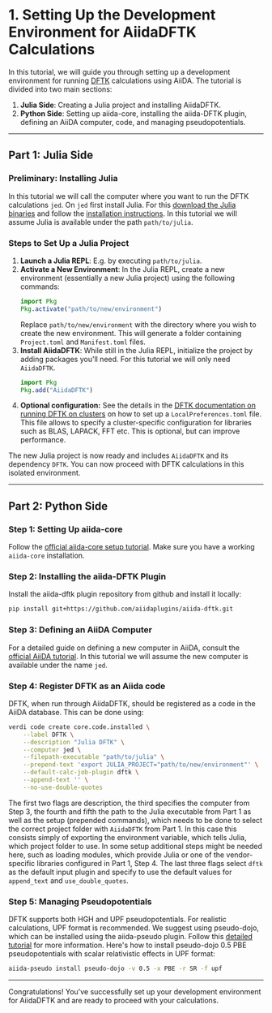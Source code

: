 # 1. Setting Up the Development Environment for AiidaDFTK Calculations

In this tutorial, we will guide you through setting up a development environment for running [DFTK](https://docs.dftk.org/stable/) calculations using AiiDA. The tutorial is divided into two main sections:
1. **Julia Side**: Creating a Julia project and installing AiidaDFTK.
2. **Python Side**: Setting up aiida-core, installing the aiida-DFTK plugin, defining an AiiDA computer, code, and managing pseudopotentials.

---

## Part 1: Julia Side

### Preliminary: Installing Julia
In this tutorial we will call the computer where you want to run the DFTK
calculations `jed`.
On `jed` first install Julia.
For this [download the Julia binaries](https://julialang.org/downloads/)
and follow the [installation instructions](https://julialang.org/downloads/platform/).
In this tutorial we will assume Julia is available under the path `path/to/julia`.

### Steps to Set Up a Julia Project
1. **Launch a Julia REPL**: E.g. by executing `path/to/julia`.
2. **Activate a New Environment**: In the Julia REPL,
   create a new environment (essentially a new Julia project)
   using the following commands:
   ```julia
   import Pkg
   Pkg.activate("path/to/new/environment")
   ```
   Replace `path/to/new/environment` with the directory where you wish to
   create the new environment. This will generate a folder
   containing `Project.toml` and `Manifest.toml` files.
3. **Install AiidaDFTK**: While still in the Julia REPL,
   initialize the project by adding packages you'll need.
   For this tutorial we will only need `AiidaDFTK`.
    ```julia
    import Pkg
    Pkg.add("AiidaDFTK")
    ```
4. **Optional configuration:** See the details in the [DFTK documentation
   on running DFTK on clusters](https://docs.dftk.org/stable/tricks/compute_clusters/#Setting-up-local-preferences)
   on how
   to set up a `LocalPreferences.toml` file. This file allows to specify
   a cluster-specific configuration for libraries such as BLAS, LAPACK, FFT etc.
   This is optional, but can improve performance.

The new Julia project is now ready and includes `AiidaDFTK` and its dependency `DFTK`.
You can now proceed with DFTK calculations in this isolated environment.

---

## Part 2: Python Side

### Step 1: Setting Up aiida-core
Follow the [official aiida-core setup tutorial](https://aiida.readthedocs.io/projects/aiida-core/en/latest/intro/get_started.html).
Make sure you have a working `aiida-core` installation.

### Step 2: Installing the aiida-DFTK Plugin
Install the aiida-dftk plugin repository from github and install it locally:
```bash
pip install git+https://github.com/aiidaplugins/aiida-dftk.git
```

### Step 3: Defining an AiiDA Computer
For a detailed guide on defining a new computer in AiiDA,
consult the [official AiiDA tutorial](https://aiida.readthedocs.io/projects/aiida-core/en/latest/howto/run_codes.html).
In this tutorial we will assume the new computer is available under
the name `jed`.

### Step 4: Register DFTK as an Aiida code
DFTK, when run through AiidaDFTK, should be registered as a code in the AiiDA database.
This can be done using:
```bash
verdi code create core.code.installed \
    --label DFTK \
    --description "Julia DFTK" \
    --computer jed \
    --filepath-executable "path/to/julia" \
    --prepend-text 'export JULIA_PROJECT="path/to/new/environment"' \
    --default-calc-job-plugin dftk \
    --append-text '' \
    --no-use-double-quotes
```
The first two flags are description, the third specifies the computer from Step 3,
the fourth and fifth the path to the Julia executable from Part 1
as well as the setup (prepended commands), which needs to be done
to select the correct project folder with `AiidaDFTK` from Part 1.
In this case this consists simply of exporting the environment variable,
which tells Julia, which project folder to use. In some setup additional steps
might be needed here, such as loading modules, which provide Julia or
one of the vendor-specific libraries configured in Part 1, Step 4.
The last three flags select `dftk` as the default input plugin and specify
to use the default values for `append_text` and `use_double_quotes`.

### Step 5: Managing Pseudopotentials
DFTK supports both HGH and UPF pseudopotentials. For realistic calculations,
UPF format is recommended. We suggest using pseudo-dojo, which can be installed
using the aiida-pseudo plugin. Follow this
[detailed tutorial](https://aiida-pseudo.readthedocs.io/en/latest/)
for more information. Here's how to install pseudo-dojo 0.5 PBE pseudopotentials
with scalar relativistic effects in UPF format:
```bash
aiida-pseudo install pseudo-dojo -v 0.5 -x PBE -r SR -f upf
```

---

Congratulations! You've successfully set up your development environment for AiidaDFTK
and are ready to proceed with your calculations.
